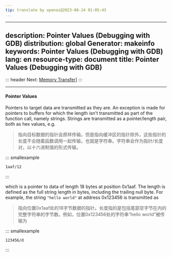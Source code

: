 ```yaml
---
tip: translate by openai@2023-06-24 01:05:43
...
```

---
description: Pointer Values (Debugging with GDB)
distribution: global
Generator: makeinfo
keywords: Pointer Values (Debugging with GDB)
lang: en
resource-type: document
title: Pointer Values (Debugging with GDB)
---
::: header
Next: [Memory Transfer](Memory-Transfer.html#Memory-Transfer)]
:::

---

#### Pointer Values


Pointers to target data are transmitted as they are. An exception is made for pointers to buffers for which the length isn't transmitted as part of the function call, namely strings. Strings are transmitted as a pointer/length pair, both as hex values, e.g.

> 指向目标数据的指针会原样传输。但是指向缓冲区的指针除外，这些指针的长度不会随着函数调用一起传输，也就是字符串。字符串会作为指针/长度对，以十六进制值的形式传输。

::: smallexample

```bash
1aaf/12
```

:::


which is a pointer to data of length 18 bytes at position 0x1aaf. The length is defined as the full string length in bytes, including the trailing null byte. For example, the string `"hello world"` at address 0x123456 is transmitted as

> 指向位置0x1aaf处的18字节数据的指针。长度指的是包括尾部空字节在内的完整字符串的字节数。例如，位置0x123456处的字符串“hello world”被传输为

::: smallexample

```bash
123456/d
```

:::
